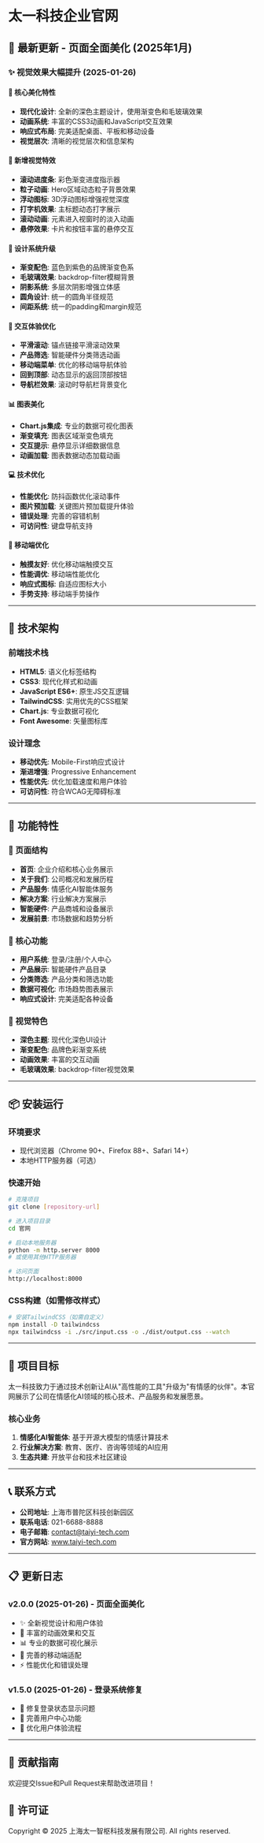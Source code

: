# 太一科技企业官网

## 🎨 最新更新 - 页面全面美化 (2025年1月)

### ✨ 视觉效果大幅提升 (2025-01-26)

#### 🎯 核心美化特性
- **现代化设计**: 全新的深色主题设计，使用渐变色和毛玻璃效果
- **动画系统**: 丰富的CSS3动画和JavaScript交互效果
- **响应式布局**: 完美适配桌面、平板和移动设备
- **视觉层次**: 清晰的视觉层次和信息架构

#### 🌟 新增视觉特效
- **滚动进度条**: 彩色渐变进度指示器
- **粒子动画**: Hero区域动态粒子背景效果
- **浮动图标**: 3D浮动图标增强视觉深度
- **打字机效果**: 主标题动态打字展示
- **滚动动画**: 元素进入视窗时的淡入动画
- **悬停效果**: 卡片和按钮丰富的悬停交互

#### 🎨 设计系统升级
- **渐变配色**: 蓝色到紫色的品牌渐变色系
- **毛玻璃效果**: backdrop-filter模糊背景
- **阴影系统**: 多层次阴影增强立体感
- **圆角设计**: 统一的圆角半径规范
- **间距系统**: 统一的padding和margin规范

#### 🔄 交互体验优化
- **平滑滚动**: 锚点链接平滑滚动效果
- **产品筛选**: 智能硬件分类筛选动画
- **移动端菜单**: 优化的移动端导航体验
- **回到顶部**: 动态显示的返回顶部按钮
- **导航栏效果**: 滚动时导航栏背景变化

#### 📊 图表美化
- **Chart.js集成**: 专业的数据可视化图表
- **渐变填充**: 图表区域渐变色填充
- **交互提示**: 悬停显示详细数据信息
- **动画加载**: 图表数据动态加载动画

#### 💻 技术优化
- **性能优化**: 防抖函数优化滚动事件
- **图片预加载**: 关键图片预加载提升体验
- **错误处理**: 完善的容错机制
- **可访问性**: 键盘导航支持

#### 📱 移动端优化
- **触摸友好**: 优化移动端触摸交互
- **性能调优**: 移动端性能优化
- **响应式图标**: 自适应图标大小
- **手势支持**: 移动端手势操作

---

## 🔧 技术架构

### 前端技术栈
- **HTML5**: 语义化标签结构
- **CSS3**: 现代化样式和动画
- **JavaScript ES6+**: 原生JS交互逻辑
- **TailwindCSS**: 实用优先的CSS框架
- **Chart.js**: 专业数据可视化
- **Font Awesome**: 矢量图标库

### 设计理念
- **移动优先**: Mobile-First响应式设计
- **渐进增强**: Progressive Enhancement
- **性能优先**: 优化加载速度和用户体验
- **可访问性**: 符合WCAG无障碍标准

---

## 🚀 功能特性

### 📄 页面结构
- **首页**: 企业介绍和核心业务展示
- **关于我们**: 公司概况和发展历程
- **产品服务**: 情感化AI智能体服务
- **解决方案**: 行业解决方案展示
- **智能硬件**: 产品商城和设备展示
- **发展前景**: 市场数据和趋势分析

### 🎯 核心功能
- **用户系统**: 登录/注册/个人中心
- **产品展示**: 智能硬件产品目录
- **分类筛选**: 产品分类和筛选功能
- **数据可视化**: 市场趋势图表展示
- **响应式设计**: 完美适配各种设备

### 🎨 视觉特色
- **深色主题**: 现代化深色UI设计
- **渐变配色**: 品牌色彩渐变系统
- **动画效果**: 丰富的交互动画
- **毛玻璃效果**: backdrop-filter视觉效果

---

## 📦 安装运行

### 环境要求
- 现代浏览器（Chrome 90+、Firefox 88+、Safari 14+）
- 本地HTTP服务器（可选）

### 快速开始
```bash
# 克隆项目
git clone [repository-url]

# 进入项目目录
cd 官网

# 启动本地服务器
python -m http.server 8000
# 或使用其他HTTP服务器

# 访问页面
http://localhost:8000
```

### CSS构建（如需修改样式）
```bash
# 安装TailwindCSS（如需自定义）
npm install -D tailwindcss
npx tailwindcss -i ./src/input.css -o ./dist/output.css --watch
```

---

## 🎯 项目目标

太一科技致力于通过技术创新让AI从"高性能的工具"升级为"有情感的伙伴"。本官网展示了公司在情感化AI领域的核心技术、产品服务和发展愿景。

### 核心业务
1. **情感化AI智能体**: 基于开源大模型的情感计算技术
2. **行业解决方案**: 教育、医疗、咨询等领域的AI应用
3. **生态共建**: 开放平台和技术社区建设

---

## 📞 联系方式

- **公司地址**: 上海市普陀区科技创新园区
- **联系电话**: 021-6688-8888
- **电子邮箱**: contact@taiyi-tech.com
- **官方网站**: www.taiyi-tech.com

---

## 📋 更新日志

### v2.0.0 (2025-01-26) - 页面全面美化
- ✨ 全新视觉设计和用户体验
- 🎨 丰富的动画效果和交互
- 📊 专业的数据可视化展示
- 📱 完善的移动端适配
- ⚡ 性能优化和错误处理

### v1.5.0 (2025-01-26) - 登录系统修复
- 🔧 修复登录状态显示问题
- 👤 完善用户中心功能
- 🎯 优化用户体验流程

---

## 🤝 贡献指南

欢迎提交Issue和Pull Request来帮助改进项目！

## 📄 许可证

Copyright © 2025 上海太一智枢科技发展有限公司. All rights reserved.